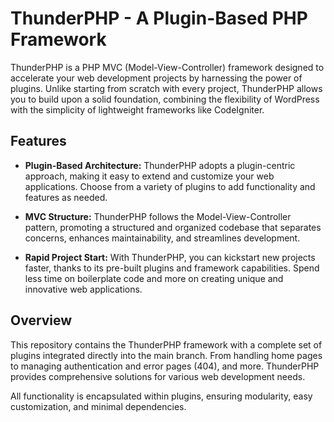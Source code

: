 # ThunderPHP - A Plugin-Based PHP Framework

ThunderPHP is a PHP MVC (Model-View-Controller) framework designed to accelerate your web development projects by harnessing the power of plugins. Unlike starting from scratch with every project, ThunderPHP allows you to build upon a solid foundation, combining the flexibility of WordPress with the simplicity of lightweight frameworks like CodeIgniter.

## Features

- **Plugin-Based Architecture:** ThunderPHP adopts a plugin-centric approach, making it easy to extend and customize your web applications. Choose from a variety of plugins to add functionality and features as needed.

- **MVC Structure:** ThunderPHP follows the Model-View-Controller pattern, promoting a structured and organized codebase that separates concerns, enhances maintainability, and streamlines development.

- **Rapid Project Start:** With ThunderPHP, you can kickstart new projects faster, thanks to its pre-built plugins and framework capabilities. Spend less time on boilerplate code and more on creating unique and innovative web applications.

## Overview

This repository contains the ThunderPHP framework with a complete set of plugins integrated directly into the main branch. From handling home pages to managing authentication and error pages (404), and more. ThunderPHP provides comprehensive solutions for various web development needs.

All functionality is encapsulated within plugins, ensuring modularity, easy customization, and minimal dependencies.

